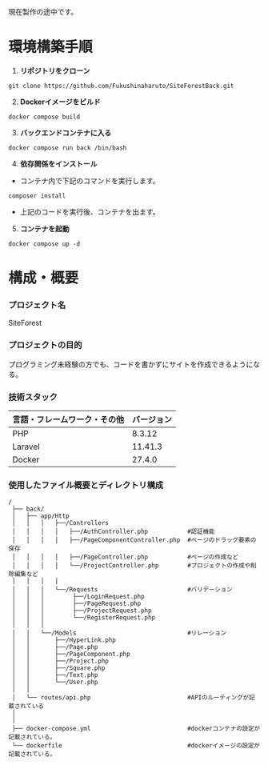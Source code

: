 現在製作の途中です。

# 環境構築手順

1. **リポジトリをクローン**
```
git clone https://github.com/Fukushinaharuto/SiteForestBack.git
```
2. **Dockerイメージをビルド**
```
docker compose build
```
3. **バックエンドコンテナに入る**
```
docker compose run back /bin/bash
```
4. **依存関係をインストール**
- コンテナ内で下記のコマンドを実行します。
```
composer install
```
- 上記のコードを実行後、コンテナを出ます。
5. **コンテナを起動**
```
docker compose up -d
```

# **構成・概要**
### プロジェクト名
SiteForest

### プロジェクトの目的
プログラミング未経験の方でも、コードを書かずにサイトを作成できるようになる。

### 技術スタック
| 言語・フレームワーク・その他 | バージョン |
| -------------------- | ---------- |
| PHP                  | 8.3.12     |
| Laravel              | 11.41.3    |
| Docker               | 27.4.0     |


### 使用したファイル概要とディレクトリ構成
```
/
 ├── back/
 │   ├── app/Http
 │   │   │   ├──/Controllers
 │   │   │   │   ├──/AuthController.php           #認証機能
 │   │   │   │   ├──/PageComponentController.php  #ページのドラッグ要素の保存
 │   │   │   │   ├──/PageController.php           #ページの作成など 
 │   │   │   │   └──/ProjectController.php        #プロジェクトの作成や削除編集など
 │   │   │   │ 
 │   │   │   └──/Requests                         #バリデーション
 │   │   │        ├──/LoginRequest.php             
 │   │   │        ├──/PageRequest.php             
 │   │   │        ├──/ProjectRequest.php           
 │   │   │        └──/RegisterRequest.php          
 │   │   │
 │   │   └──/Models                               #リレーション
 │   │       ├──/HyperLink.php                    
 │   │       ├──/Page.php                    
 │   │       ├──/PageComponent.php                   
 │   │       ├──/Project.php                     
 │   │       ├──/Square.php                 
 │   │       ├──/Text.php
 │   │       └──/User.php                     
 │   │      
 │   └── routes/api.php                           #APIのルーティングが記載されている
 │   
 │ 
 ├── docker-compose.yml                           #dockerコンテナの設定が記載されている。
 └── dockerfile                                   #dockerイメージの設定が記載されている。
```



